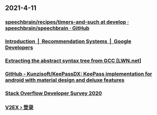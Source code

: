 
## 2021-4-11

### [speechbrain/recipes/timers-and-such at develop · speechbrain/speechbrain · GitHub](https://github.com/speechbrain/speechbrain/tree/develop/recipes/timers-and-such)

### [Introduction  |  Recommendation Systems  |  Google Developers](https://developers.google.com/machine-learning/recommendation?hl=zh-cn)

### [Extracting the abstract syntax tree from GCC [LWN.net]](https://lwn.net/Articles/629259/)

### [GitHub - Kunzisoft/KeePassDX: KeePass implementation for android with material design and deluxe features](https://github.com/Kunzisoft/KeePassDX)

### [Stack Overflow Developer Survey 2020](https://insights.stackoverflow.com/survey/2020/?utm_source=social-share&utm_medium=social&utm_campaign=dev-survey-2020)

### [V2EX › 登录](https://www.v2ex.com/signin?next=%2Ft%2F769453)